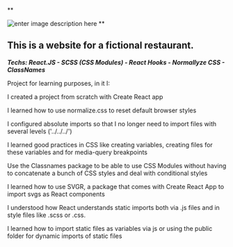 **



![enter image description here](https://uploads-ssl.webflow.com/64459907e83daf0cc446fdf5/64dbdcaa0b0341dec36e51d1_Imagem%20do%20WhatsApp%20de%202023-08-15%20%C3%A0%28s%29%2017.13.55-p-500.jpg)
**

## This is a website for a fictional restaurant.

***Techs: React.JS - SCSS (CSS Modules) - React Hooks - Normallyze CSS - ClassNames***

Project for learning purposes, in it I:

I created a project from scratch with Create React
app

I learned how to use normalize.css to reset default browser styles

I configured absolute imports so that I no longer need to import files with several levels ('../../../')

I learned good practices in CSS like creating variables, creating files for these variables and for media-query breakpoints

Use the Classnames package to be able to use CSS Modules without having to concatenate a bunch of CSS styles and deal with conditional styles

I learned how to use SVGR, a package that comes with Create React App to import svgs as React components

I understood how React understands static imports both via .js files and in style files like .scss or .css.

I learned how to import static files as variables via js or using the public folder for dynamic imports of static files


